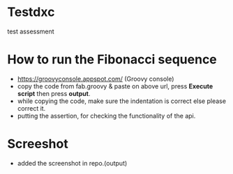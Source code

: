 # Testdxc
test assessment


# How to run the Fibonacci sequence
  - https://groovyconsole.appspot.com/ (Groovy console)
  - copy the code from fab.groovy & paste on above url, press **Execute script** then press **output**.
  - while copying the code, make sure the indentation is correct else please correct it.
  - putting the assertion, for checking the functionality of the api.

# Screeshot
  - added the screenshot in repo.(output)
